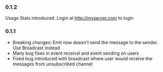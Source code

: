 ### 0.1.2

Usage Stats introduced. Login at http://myserver.com to login

### 0.1.1

- Breaking changes: Emit now doesn't send the message to the sender. Use Broadcast instead
- Many bug fixes in event receival and event sending on users
- Fixed bug introduced with broadcast where user would receive the messages from unsubscribed channel